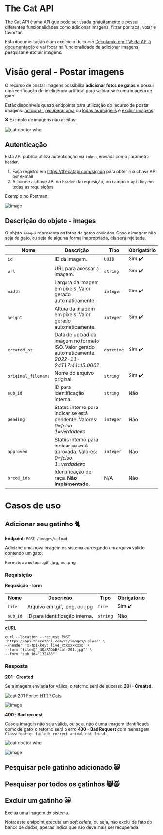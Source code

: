 # The Cat API

[The Cat API](https://thecatapi.com/) é uma API que pode ser usada gratuitamente e possui diferentes funcionalidades como adicionar imagens, filtrar por raça, votar e favoritar.

Esta documentação é um exercício do curso [Decolando em TW: da API à documentação](https://marimoreiratw.com.br/decolando-em-tw/) e vai focar na funcionalidade de adicionar imagens, pesquisar e excluir imagens.

# Visão geral - Postar imagens

O recurso de postar imagens possibilita **adicionar fotos de gatos** e possui uma verificação de inteligência artificial para validar se é uma imagem de gato.

Estão disponíveis quatro endpoints para utilização do recurso de postar imagens: [adicionar](#adicionar-seu-gatinho-cat2), [recuperar uma](pesquisar-pelo-gatinho-adicionado-smile_cat) ou [todas as imagens](pesquisar-pelo-gatinho-adicionado-smile_cat) e [excluir imagens](excluir-um-gatinho-crying_cat_face).

:x: Exemplo de imagens não aceitas:

![cat-doctor-who](https://user-images.githubusercontent.com/39387852/205444849-12c2e4f6-f4c7-4662-aa1c-2c3072aa3be3.jpg "Foto de uma mulher fantasiada de gato, uma personagem do seriado Doctor Who")

## Autenticação

Esta API pública utiliza autenticação via ``token``, enviada como parâmetro ``header``.

1. Faça registro em https://thecatapi.com/signup para obter sua chave API por e-mail
2. Adicione a chave API no ``header`` da requisição, no campo ``x-api-key`` em todas as requisições

Exemplo no Postman:

![image](https://user-images.githubusercontent.com/39387852/205442726-0f62efe9-7543-4aa2-b301-6b94865a7eaf.png)

## Descrição do objeto - images

O objeto `images` representa as fotos de gatos enviadas. Caso a imagem não seja de gato, ou seja de alguma forma inapropriada, ela será rejeitada.

| Nome | Descrição | Tipo | Obrigatório |
|------|-----------|------|-------------|
| `id` | ID da imagem. | `UUID` | Sim :heavy_check_mark: |
| `url` | URL para acessar a imagem. | `string` | Sim :heavy_check_mark: |
| `width` | Largura da imagem em pixels. Valor gerado automaticamente. | `integer` | Sim :heavy_check_mark: |
| `height` | Altura da imagem em pixels. Valor gerado automaticamente. | `integer` | Sim :heavy_check_mark: |
| `created_at` | Data de upload da imagem no formato ISO. Valor gerado automaticamente. <br>*2022-11-24T17:41:35.000Z* | `datetime` | Sim :heavy_check_mark: | 
| `original_filename` | Nome do arquivo original. | `string` | Sim :heavy_check_mark: | 
| `sub_id` | ID para identificação interna. | `string` | Não |
| `pending` | Status interno para indicar se está pendente. Valores:<br>*0=falso<br>1=verdadeiro* | `integer` | Não | 
| `approved` | Status interno para indicar se está aprovada. Valores:<br>*0=falso<br>1=verdadeiro* | `integer` | Não | 
| `breed_ids` | Identificação de raça. **Não implementado.** | N/A | Não | 

# Casos de uso

## Adicionar seu gatinho :cat2:

**Endpoint**: ``POST /images/upload``

Adicione uma nova imagem no sistema carregando um arquivo válido contendo um gato.

Formatos aceitos: .gif, .jpg, ou .png

### Requisição

**Requisição - form**

| Nome | Descrição | Tipo | Obrigatório |
|------|-----------|------|-------------|
| `file` | Arquivo em .gif, .png, ou .jpg | `file` | Sim :heavy_check_mark: |
| `sub_id` | ID para identificação interna. | `string` | Não |

**cURL**

```
curl --location --request POST 'https://api.thecatapi.com/v1/images/upload' \
--header 'x-api-key: live_xxxxxxxxxx' \
--form 'file=@"_3QaRAObB/cat-201.jpg"' \
--form 'sub_id="132456"'
```

### Resposta

**201 - Created**

Se a imagem enviada for válida, o retorno será de sucesso **201 - Created**.

![cat-201](https://user-images.githubusercontent.com/39387852/205445823-a5cce237-599b-45bd-a22e-3bf5619d4c5c.jpg "Foto de um gato - Fonte: https://http.cat/201")
Fonte: [HTTP Cats](https://http.cat/201)

![image](https://user-images.githubusercontent.com/39387852/205446164-a1e11ac9-bf95-4fad-8761-d23c46097dda.png "Tela do Postman mostrando a requisição e o retorno com sucesso")

**400 - Bad request**

Caso a imagem não seja válida, ou seja, não é uma imagem identificada como de gato, o retorno será o erro **400 - Bad Request** com mensagem ``Classifcation failed: correct animal not found.``

![cat-doctor-who](https://user-images.githubusercontent.com/39387852/205444849-12c2e4f6-f4c7-4662-aa1c-2c3072aa3be3.jpg "Foto de uma mulher fantasiada de gato, uma personagem do seriado Doctor Who")

![image](https://user-images.githubusercontent.com/39387852/205445104-ca2484e1-7de1-4121-9b13-ddabf68d8564.png "Tela do Postman mostrando a requisição e o retorno com erro 400 Bad Request")

## Pesquisar pelo gatinho adicionado :smile_cat:



## Pesquisar por todos os gatinhos :smile_cat::smile_cat:


## Excluir um gatinho :crying_cat_face:

Exclua uma imagem do sistema.

Nota: este endpoint executa um *soft delete*, ou seja, não exclui de fato do banco de dados, apenas indica que não deve mais ser recuperada.
